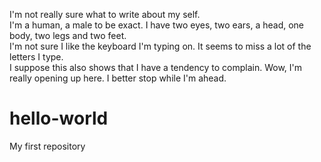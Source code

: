I'm not really sure what to write about my self.  
I'm a human, a male to be exact.  I have two eyes, two ears, a head, one body, two legs and two feet.  
I'm not sure I like the keyboard I'm typing on.  It seems to miss a lot of the letters I type.  
I suppose this also shows that I have a tendency to complain. 
Wow, I'm really opening up here.  I better stop while I'm ahead.  
# hello-world
My first repository
